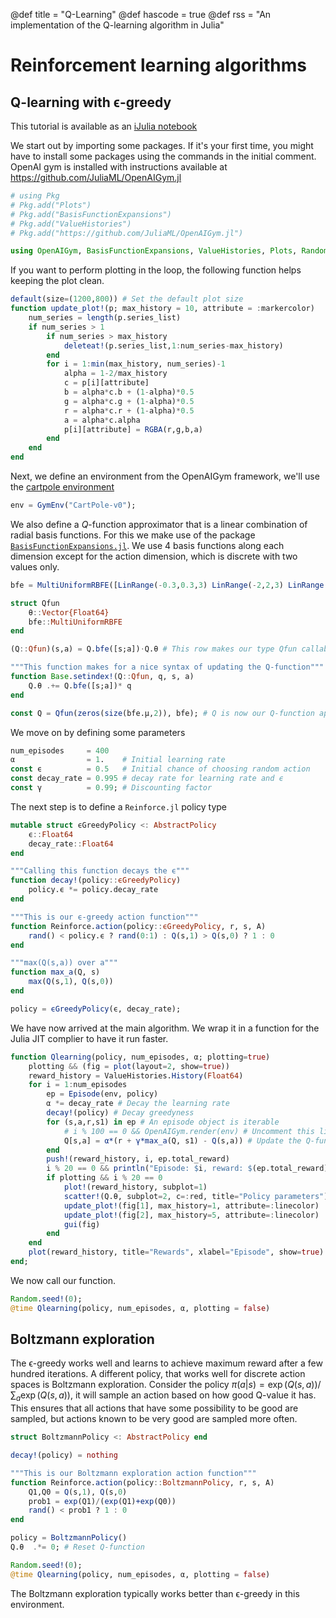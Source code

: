 @def title = "Q-Learning"
@def hascode = true
@def rss = "An implementation of the Q-learning algorithm in Julia"

# Reinforcement learning algorithms

## Q-learning with ϵ-greedy
This tutorial is available as an [iJulia notebook](https://github.com/baggepinnen/baggepinnen.github.io/blob/master/ql.ipynb)

We start out by importing some packages. If it's your first time, you might have to install some packages using the commands in the initial comment.
OpenAI gym is installed with instructions available at https://github.com/JuliaML/OpenAIGym.jl
```julia
# using Pkg
# Pkg.add("Plots")
# Pkg.add("BasisFunctionExpansions")
# Pkg.add("ValueHistories")
# Pkg.add("https://github.com/JuliaML/OpenAIGym.jl")

using OpenAIGym, BasisFunctionExpansions, ValueHistories, Plots, Random, LinearAlgebra
```

If you want to perform plotting in the loop, the following function helps keeping the plot clean.
```julia
default(size=(1200,800)) # Set the default plot size
function update_plot!(p; max_history = 10, attribute = :markercolor)
    num_series = length(p.series_list)
    if num_series > 1
        if num_series > max_history
            deleteat!(p.series_list,1:num_series-max_history)
        end
        for i = 1:min(max_history, num_series)-1
            alpha = 1-2/max_history
            c = p[i][attribute]
            b = alpha*c.b + (1-alpha)*0.5
            g = alpha*c.g + (1-alpha)*0.5
            r = alpha*c.r + (1-alpha)*0.5
            a = alpha*c.alpha
            p[i][attribute] = RGBA(r,g,b,a)
        end
    end
end
```

Next, we define an environment from the OpenAIGym framework, we'll use the [cartpole environment](https://gym.openai.com/envs/CartPole-v0/)
```julia
env = GymEnv("CartPole-v0");
```

We also define a $Q$-function approximator that is a linear combination of radial basis functions. For this we make use of the package [`BasisFunctionExpansions.jl`](https://github.com/baggepinnen/BasisFunctionExpansions.jl). We use 4 basis functions along each dimension except for the action dimension, which is discrete with two values only.
```julia
bfe = MultiUniformRBFE([LinRange(-0.3,0.3,3) LinRange(-2,2,3) LinRange(-0.2,0.2,3) LinRange(-3.2,3.2,3) LinRange(0,1,3)], [4,4,4,4,2])

struct Qfun
    θ::Vector{Float64}
    bfe::MultiUniformRBFE
end

(Q::Qfun)(s,a) = Q.bfe([s;a])⋅Q.θ # This row makes our type Qfun callable

"""This function makes for a nice syntax of updating the Q-function"""
function Base.setindex!(Q::Qfun, q, s, a)
    Q.θ .+= Q.bfe([s;a])* q
end

const Q = Qfun(zeros(size(bfe.μ,2)), bfe); # Q is now our Q-function approximator

```
We move on by defining some parameters
```julia
num_episodes     = 400
α                = 1.    # Initial learning rate
const ϵ          = 0.5   # Initial chance of choosing random action
const decay_rate = 0.995 # decay rate for learning rate and ϵ
const γ          = 0.99; # Discounting factor
```

The next step is to define a `Reinforce.jl` policy type
```julia
mutable struct ϵGreedyPolicy <: AbstractPolicy
    ϵ::Float64
    decay_rate::Float64
end

"""Calling this function decays the ϵ"""
function decay!(policy::ϵGreedyPolicy)
    policy.ϵ *= policy.decay_rate
end

"""This is our ϵ-greedy action function"""
function Reinforce.action(policy::ϵGreedyPolicy, r, s, A)
    rand() < policy.ϵ ? rand(0:1) : Q(s,1) > Q(s,0) ? 1 : 0
end

"""max(Q(s,a)) over a"""
function max_a(Q, s)
    max(Q(s,1), Q(s,0))
end

policy = ϵGreedyPolicy(ϵ, decay_rate);
```
We have now arrived at the main algorithm. We wrap it in a function for the Julia JIT complier to have it run faster.
```julia
function Qlearning(policy, num_episodes, α; plotting=true)
    plotting && (fig = plot(layout=2, show=true))
    reward_history = ValueHistories.History(Float64)
    for i = 1:num_episodes
        ep = Episode(env, policy)
        α *= decay_rate # Decay the learning rate
        decay!(policy) # Decay greedyness
        for (s,a,r,s1) in ep # An episode object is iterable
            # i % 100 == 0 && OpenAIGym.render(env) # Uncomment this line to have the episode rendered
            Q[s,a] = α*(r + γ*max_a(Q, s1) - Q(s,a)) # Update the Q-function approximator using Q-learning
        end
        push!(reward_history, i, ep.total_reward)
        i % 20 == 0 && println("Episode: $i, reward: $(ep.total_reward)")
        if plotting && i % 20 == 0
            plot!(reward_history, subplot=1)
            scatter!(Q.θ, subplot=2, c=:red, title="Policy parameters")
            update_plot!(fig[1], max_history=1, attribute=:linecolor)
            update_plot!(fig[2], max_history=5, attribute=:linecolor)
            gui(fig)
        end
    end
    plot(reward_history, title="Rewards", xlabel="Episode", show=true)
end;
```
We now call our function.
```julia
Random.seed!(0);
@time Qlearning(policy, num_episodes, α, plotting = false)
```


## Boltzmann exploration
The ϵ-greedy works well and learns to achieve maximum reward after a few hundred iterations.
A different policy, that works well for discrete action spaces is Boltzmann exploration.
Consider the policy $π(a|s) = \exp(Q(s,a))/\sum_a \exp(Q(s,a))$, it will sample an action based on how good Q-value it has. This ensures that all actions that have some possibility to be good are sampled, but actions known to be very good are sampled more often.
```julia
struct BoltzmannPolicy <: AbstractPolicy end

decay!(policy) = nothing

"""This is our Boltzmann exploration action function"""
function Reinforce.action(policy::BoltzmannPolicy, r, s, A)
    Q1,Q0 = Q(s,1), Q(s,0)
    prob1 = exp(Q1)/(exp(Q1)+exp(Q0))
    rand() < prob1 ? 1 : 0
end

policy = BoltzmannPolicy()
Q.θ  .*= 0; # Reset Q-function
```
```julia
Random.seed!(0);
@time Qlearning(policy, num_episodes, α, plotting = false)
```
The Boltzmann exploration typically works better than ϵ-greedy in this environment.
